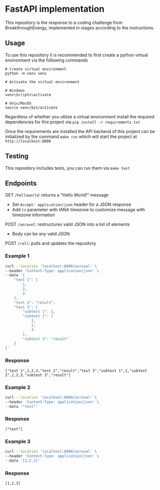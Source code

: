 # FastAPI implementation

This repository is the response to a coding challenge from BreakthroughEnergy, implemented in stages according to the instructions.

## Usage

To use this repository it is recommended to first create a python virtual environment via the following commands

```
# Create virtual environment
python -m venv venv

# Activate the virtual environment

# Windows
venv\Scripts\activate

# Unix/MacOS
source venv/bin/activate
```

Regardless of whether you utilize a virtual environment install the required dependencies for this project via `pip install -r requirements.txt`

Once the requirements are installed the API backend of this project can be initialized by the command `make run` which will start the project at `http://localhost:8000`

## Testing

This repository includes tests, you can run them via `make test`

## Endpoints 

GET `/helloworld`: returns a "Hello World!" message

- Set `Accept: application/json` header for a JSON response
- Add `tz` parameter with IANA timezone to customize message with timezone information

POST `/unravel`: restructures valid JSON into a list of elements

- Body can be any valid JSON

POST `/roll`: pulls and updates the repository

### Example 1

```bash
curl --location 'localhost:8000/unravel' \
--header 'Content-Type: application/json' \
--data '{
    "test 1": [
        1,
        2,
        3
    ],
    "test 2": "result",
    "test 3": {
        "subtest 1": 1,
        "subtest 2": [
            1,
            2,
            3
        ],
        "subtest 3": "result"
    }
}'
```
### Response 

`["test 1",1,2,3,"test 2","result","test 3","subtest 1",1,"subtest 2",1,2,3,"subtest 3","result"]`

### Example 2
```bash
curl --location 'localhost:8000/unravel' \
--header 'Content-Type: application/json' \
--data '"test"'
```

### Response
`["test"]`

### Example 3
```bash
curl --location 'localhost:8000/unravel' \
--header 'Content-Type: application/json' \
--data '[1,2,3]'
```

### Response
`[1,2,3]`
